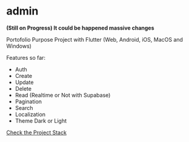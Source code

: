 # admin 

**(Still on Progress) It could be happened massive changes**

Portofolio Purpose Project with Flutter (Web, Android, iOS, MacOS and Windows)

Features so far:

- Auth
- Create
- Update
- Delete
- Read (Realtime or Not with Supabase)
- Pagination
- Search
- Localization
- Theme Dark or Light


[Check the Project Stack](https://github.com/gunantosteven/admin/tree/main/admin#readme)
